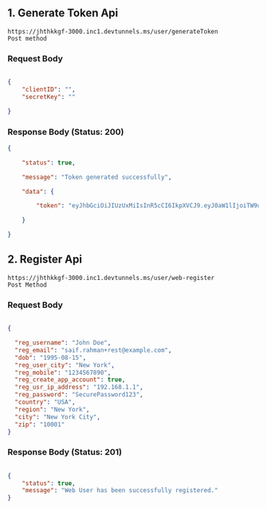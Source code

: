 ## 1. Generate Token Api

```curl
https://jhthkkgf-3000.inc1.devtunnels.ms/user/generateToken
Post method
```
### Request Body
```json

{
    "clientID": "",
    "secretKey": ""

}
```
### Response Body (Status: 200)
```json
{

    "status": true,

    "message": "Token generated successfully",

    "data": {

        "token": "eyJhbGciOiJIUzUxMiIsInR5cCI6IkpXVCJ9.eyJ0aW1lIjoiTW9uIEFwciAyOCAyMDI1IDE2OjI2OjA5IEdNVCswNTMwIChJbmRpYSBTdGFuZGFyZCBUaW1lKSIsImlhdCI6MTc0NTgzNzc2OSwiZXhwIjoxNzQ1ODQwNzY5fQ.C-9NZzCNjH5GNI3MDH6byVGRKmCgTdzSTG9GUziIXGMkRkC2QIYSPiGKo1ZRUgtK2fIoIjhexLi5eKgo53PVzQ"

    }

}
```
## 2. Register Api
```curl
https://jhthkkgf-3000.inc1.devtunnels.ms/user/web-register
Post Method
```

### Request Body
```json

{

  "reg_username": "John Doe",
  "reg_email": "saif.rahman+rest@example.com",
  "dob": "1995-08-15",
  "reg_user_city": "New York",
  "reg_mobile": "1234567890",
  "reg_create_app_account": true,
  "reg_usr_ip_address": "192.168.1.1",
  "reg_password": "SecurePassword123",
  "country": "USA",
  "region": "New York",
  "city": "New York City",
  "zip": "10001"
}
```

### Response Body (Status: 201)
```json

{
    "status": true,
    "message": "Web User has been successfully registered."
}
```
